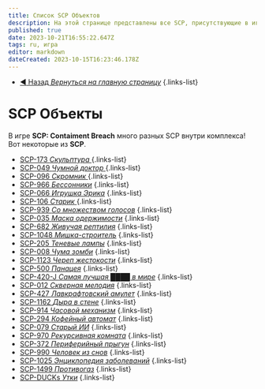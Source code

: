 ```yaml
---
title: Список SCP Объектов
description: На этой странице представлены все SCP, присутствующие в игре на данный момент
published: true
date: 2023-10-21T16:55:22.647Z
tags: ru, игра
editor: markdown
dateCreated: 2023-10-15T16:23:46.178Z
---
```


- [:arrow_backward: Назад *Вернуться на главную страницу*](/ru/home#одиночная-игракооператив)
{.links-list}
# SCP Объекты
В игре **SCP: Contaiment Breach** много разных SCP внутри комплекса! Вот некоторые из **SCP**.

- [SCP-173 *Скульптура* ](/ru/game/scps/173)
{.links-list}
- [SCP-049 *Чумной доктор* ](/ru/game/scps/049)
{.links-list}
- [SCP-096 *Скромник* ](/ru/game/scps/096)
{.links-list}
- [SCP-966 *Бессонники*](/ru/game/scps/966)
{.links-list}
- [SCP-066 *Игрушка Эрика*](/ru/game/scps/066)
{.links-list}
- [SCP-106 *Старик* ](/ru/game/scps/106)
{.links-list}
- [SCP-939 *Со множеством голосов*](/ru/game/scps/939)
{.links-list} 
- [SCP-035 *Маска одержимости*](/ru/game/scps/035)
{.links-list}
- [SCP-682 *Живучая рептилия*](/ru/game/scps/682)
{.links-list}
- [SCP-1048 *Мишка-строитель*](/ru/game/scps/1048)
{.links-list}
- [SCP-205 *Теневые лампы*](/ru/game/scps/205)
{.links-list}
- [SCP-008 *Чума зомби*](/ru/game/scps/008)
{.links-list}
- [SCP-1123 *Череп жестокости*](/ru/game/scps/1123)
{.links-list}
- [SCP-500 *Панацея*](/ru/game/scps/500)
{.links-list} 
- [SCP-420-J *Самая лучшая ████ в мире*](/ru/game/scps/420-j)
{.links-list} 
- [SCP-012 *Скверная мелодия*](/ru/game/scps/012)
{.links-list}
- [SCP-427 *Лавкрафтовский амулет*](/ru/game/scps/427)
{.links-list}
- [SCP-1162 *Дыра в стене*](/ru/game/scps/1162)
{.links-list} 
- [SCP-914 *Часовой механизм*](/ru/game/scps/914)
{.links-list}
- [SCP-294 *Кофейный автомат*](/ru/game/scps/294)
{.links-list}
- [SCP-079 *Старый ИИ*](/ru/game/scps/079)
{.links-list}
- [SCP-970 *Рекурсивная комната*](/ru/game/scps/970)
{.links-list} 
- [SCP-372 *Периферийный прыгун*](/ru/game/scps/372)
{.links-list}
- [SCP-990 *Человек из снов*](/ru/game/scps/990)
{.links-list} 
- [SCP-1025 *Энциклопедия заболеваний*](/ru/game/scps/1025)
{.links-list} 
- [SCP-1499 *Противогаз*](/ru/game/scps/1499)
{.links-list} 
- [SCP-DUCKs *Утки*](/ru/game/scps/ducks)
{.links-list}